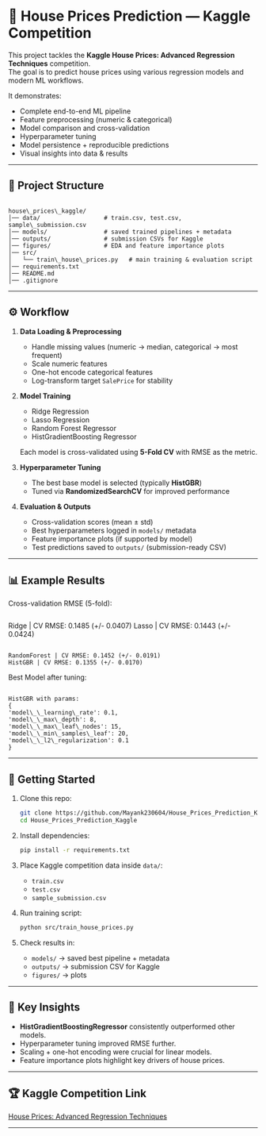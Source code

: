 # 🏡 House Prices Prediction — Kaggle Competition

This project tackles the **Kaggle House Prices: Advanced Regression Techniques** competition.  
The goal is to predict house prices using various regression models and modern ML workflows.  

It demonstrates:
- Complete end-to-end ML pipeline
- Feature preprocessing (numeric & categorical)
- Model comparison and cross-validation
- Hyperparameter tuning
- Model persistence + reproducible predictions
- Visual insights into data & results

---

## 📂 Project Structure

```

house\_prices\_kaggle/
│── data/                  # train.csv, test.csv, sample\_submission.csv
│── models/                # saved trained pipelines + metadata
│── outputs/               # submission CSVs for Kaggle
│── figures/               # EDA and feature importance plots
│── src/
│   └── train\_house\_prices.py   # main training & evaluation script
│── requirements.txt
│── README.md
│── .gitignore

```

---

## ⚙️ Workflow

1. **Data Loading & Preprocessing**
   - Handle missing values (numeric → median, categorical → most frequent)
   - Scale numeric features
   - One-hot encode categorical features
   - Log-transform target `SalePrice` for stability

2. **Model Training**
   - Ridge Regression  
   - Lasso Regression  
   - Random Forest Regressor  
   - HistGradientBoosting Regressor  

   Each model is cross-validated using **5-Fold CV** with RMSE as the metric.

3. **Hyperparameter Tuning**
   - The best base model is selected (typically **HistGBR**)  
   - Tuned via **RandomizedSearchCV** for improved performance  

4. **Evaluation & Outputs**
   - Cross-validation scores (mean ± std)  
   - Best hyperparameters logged in `models/` metadata  
   - Feature importance plots (if supported by model)  
   - Test predictions saved to `outputs/` (submission-ready CSV)  

---

## 📊 Example Results

Cross-validation RMSE (5-fold):

```

```
   Ridge | CV RMSE: 0.1485 (+/- 0.0407)
   Lasso | CV RMSE: 0.1443 (+/- 0.0424)
```

RandomForest | CV RMSE: 0.1452 (+/- 0.0191)
HistGBR | CV RMSE: 0.1355 (+/- 0.0170)

```

Best Model after tuning:
```

HistGBR with params:
{
'model\_\_learning\_rate': 0.1,
'model\_\_max\_depth': 8,
'model\_\_max\_leaf\_nodes': 15,
'model\_\_min\_samples\_leaf': 20,
'model\_\_l2\_regularization': 0.1
}

````

---

## 🚀 Getting Started

1. Clone this repo:
   ```bash
   git clone https://github.com/Mayank230604/House_Prices_Prediction_Kaggle.git
   cd House_Prices_Prediction_Kaggle
   ````

2. Install dependencies:

   ```bash
   pip install -r requirements.txt
   ```

3. Place Kaggle competition data inside `data/`:

   * `train.csv`
   * `test.csv`
   * `sample_submission.csv`

4. Run training script:

   ```bash
   python src/train_house_prices.py
   ```

5. Check results in:

   * `models/` → saved best pipeline + metadata
   * `outputs/` → submission CSV for Kaggle
   * `figures/` → plots

---

## 📌 Key Insights

* **HistGradientBoostingRegressor** consistently outperformed other models.
* Hyperparameter tuning improved RMSE further.
* Scaling + one-hot encoding were crucial for linear models.
* Feature importance plots highlight key drivers of house prices.

---

## 🏆 Kaggle Competition Link

[House Prices: Advanced Regression Techniques](https://www.kaggle.com/competitions/house-prices-advanced-regression-techniques)

---

